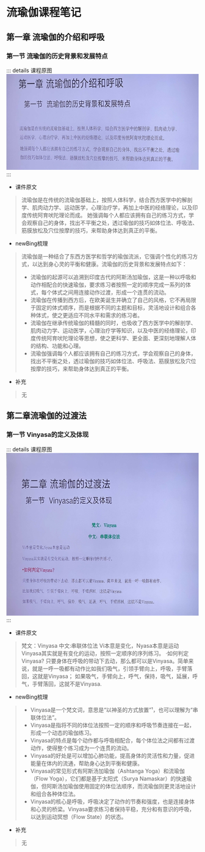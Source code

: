# 流瑜伽课程笔记

## 第一章 流瑜伽的介绍和呼吸
### 第一节 流瑜伽的历史背景和发展特点
::: details 课程原图
![课件原图](./image/Vinyasa/1-1.jpeg)
:::
- 课件原文
> 流瑜伽是在传统的流瑜伽基础上，按照人体科学，结合西方医学中的解剖学、肌肉动力学、运动医学，心理治疗学，再加上中医的经络理论，以及印度传统阿育吠陀理论而成。
她强调每个人都应该拥有自己的练习方式，学会观察自己的身体，找出不平衡之处，透过瑜伽的技巧如体位法、呼吸法、筋膜放松及穴位按摩的技巧，来帮助身体达到真正的平衡。

- newBing梳理
> 流瑜伽是一种结合了东西方医学和哲学的瑜伽流派，它强调个性化的练习方式，以达到身心灵的平衡和健康。流瑜伽的历史背景和发展特点如下：
>- 流瑜伽的起源可以追溯到印度古代的阿斯汤加瑜伽，这是一种以呼吸和动作相配合的快速瑜伽，要求练习者按照一定的顺序完成一系列的体式，每个体式之间用连接动作过渡，形成一个连贯的流动。
>- 流瑜伽在传播到西方后，在欧美诞生并确立了自己的风格，它不再局限于固定的体式顺序，而是根据不同的主题和目标，灵活地设计和组合各种体式，使之更适应不同水平和需求的练习者。
>- 流瑜伽在继承传统瑜伽的精髓的同时，也吸收了西方医学中的解剖学、肌肉动力学、运动医学，心理治疗学等知识，以及中医的经络理论，印度传统阿育吠陀理论等思想，使之更科学、更全面、更深刻地理解人体的结构、功能和心理。
>- 流瑜伽强调每个人都应该拥有自己的练习方式，学会观察自己的身体，找出不平衡之处，透过瑜伽的技巧如体位法、呼吸法、筋膜放松及穴位按摩的技巧，来帮助身体达到真正的平衡。

- 补充
> 无


## 第二章流瑜伽的过渡法
### 第一节 Vinyasa的定义及体现
::: details 课程原图
![课件原图](./image/Vinyasa/1-2.jpeg)
:::
- 课件原文
> 梵文：Vinyasa
中文:串联体位法
Vi本意是变化，Nyasa本意是运动
Vinyasa其实就是有变化的运动，按照一定顺序的序列练习。
·如何判定Vinyasa?
只要身体在呼吸的带动下去动，那么都可以是Vinyasa。简单来说，就是一呼一吸都有动作比如我们吸气，引领手臂向上，呼吸，手臂落回，这就是Vinyasa；
如果吸气，手臂向上，呼气，保持，吸气，延展，呼气，手臂落回，这就不是Vinyasa.

- newBing梳理
> - Vinyasa是一个梵文词，意思是“以神圣的方式放置”¹，也可以理解为“串联体位法”。
>- Vinyasa是指将不同的体位法按照一定的顺序和呼吸节奏连接在一起，形成一个动态的瑜伽练习。
>- Vinyasa的特点是每个动作都与呼吸相配合，每个体位法之间都有过渡动作，使得整个练习成为一个连贯的流动。
>- Vinyasa的好处是可以增加心肺功能，提高身体的灵活性和力量，促进能量在体内的流通，帮助身心达到平衡和健康。
>- Vinyasa的常见形式有阿斯汤加瑜伽（Ashtanga Yoga）和流瑜伽（Flow Yoga），它们都是基于太阳式（Surya Namaskar）的快速瑜伽，但阿斯汤加瑜伽使用固定的体位法顺序，而流瑜伽则更灵活地设计和组合各种体位法。
>- Vinyasa的核心是呼吸，呼吸决定了动作的节奏和强度，也是连接身体和心灵的桥梁。Vinyasa要求练习者保持平稳，充分和有意识的呼吸，以达到运动冥想（Flow State）的状态。


- 补充
> 无

